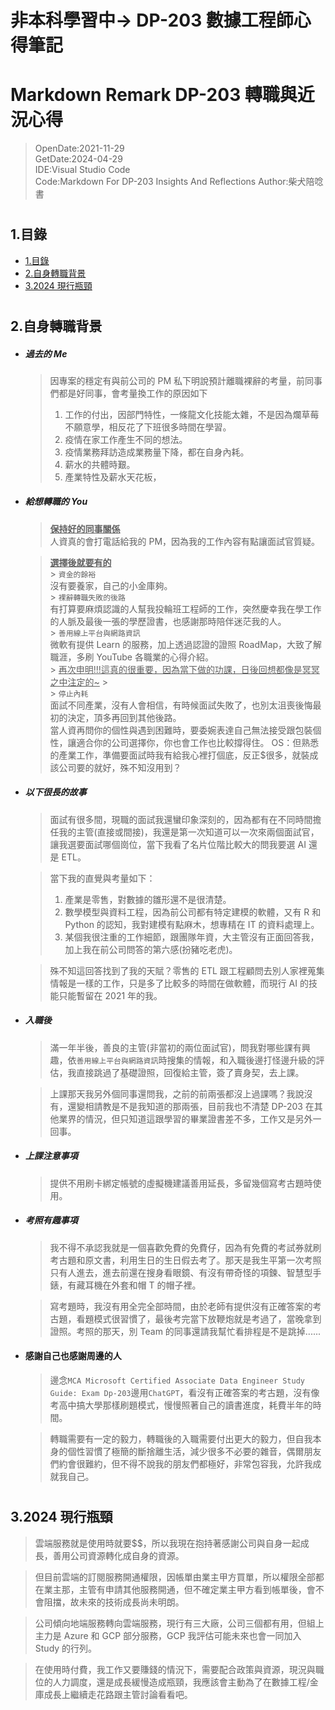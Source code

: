 <!-- markdown重點筆記 -->

# 非本科學習中-> DP-203 數據工程師心得筆記

# Markdown Remark DP-203 轉職與近況心得

> OpenDate:2021-11-29 <br>
> GetDate:2024-04-29  
> IDE:Visual Studio Code  
> Code:Markdown For DP-203 Insights And Reflections
> Author:柴犬陪唸書

# <h2 id="1">1.目錄</h2>

- [1.目錄](#1)
- [2.自身轉職背景](#2)
- [3.2024 現行瓶頸](#3)

# <h2 id="2">2.自身轉職背景</h2>

- ##### 過去的 Me

  > 因專案的穩定有與前公司的 PM 私下明說預計離職裸辭的考量，前同事們都是好同事，會考量換工作的原因如下
  >
  > 1. 工作的付出，因部門特性，一條龍文化技能太雜，不是因為爛草莓不願意學，相反花了下班很多時間在學習。
  > 2. 疫情在家工作產生不同的想法。
  > 3. 疫情業務拜訪造成業務量下降，都在自身內耗。
  > 4. 薪水的共體時艱。
  > 5. 產業特性及薪水天花板，

- ##### 給想轉職的 You

  > **<u>保持好的同事關係</u>**<br>
  > 人資真的會打電話給我的 PM，因為我的工作內容有點讓面試官質疑。

  > **<u>選擇後就要有的</u>**<br> > `資金的餘裕`<br>
  > 沒有要養家，自己的小金庫夠。<br> > `裸辭轉職失敗的後路`<br>
  > 有打算要麻煩認識的人幫我投輪班工程師的工作，突然慶幸我在學工作的人脈及最後一張的學歷證書，也感謝那時陪伴迷茫我的人。<br> > `善用線上平台與網路資訊`<br>
  > 微軟有提供 Learn 的服務，加上透過認證的證照 RoadMap，大致了解職涯，多刷 YouTube 各職業的心得介紹。<br> > <u>再次申明!!!這真的很重要，因為當下做的功課，日後回想都像是冥冥之中注定的~</u> > <br> > `停止內耗`<br>
  > 面試不同產業，沒有人會相信，有時候面試失敗了，也別太沮喪後悔最初的決定，頂多再回到其他後路。<br>
  > 當人資再問你的個性與遇到困難時，要委婉表達自己無法接受跟包裝個性，讓適合你的公司選擇你，你也會工作也比較撐得住。
  > OS：但熟悉的產業工作，準備要面試時我有給我心裡打個底，反正$很多，就裝成該公司要的就好，殊不知沒用到？
  > <br>

- ##### 以下很長的故事

  > 面試有很多間，現職的面試我還蠻印象深刻的，因為都有在不同時間擔任我的主管(直接或間接)，我還是第一次知道可以一次來兩個面試官，讓我選要面試哪個崗位，當下我看了名片位階比較大的問我要選 AI 還是 ETL。

  > 當下我的直覺與考量如下：
  >
  > 1.  產業是零售，對數據的雛形還不是很清楚。
  > 2.  數學模型與資料工程，因為前公司都有特定建模的軟體，又有 R 和 Python 的認知，我對建模有點麻木，想專精在 IT 的資料處理上。
  > 3.  某個我很注重的工作細節，跟團隊年資，大主管沒有正面回答我，加上我在前公司問答的第六感(扮豬吃老虎)。

  > 殊不知這回答找到了我的天賦？零售的 ETL 跟工程顧問去別人家裡蒐集情報是一樣的工作，只是多了比較多的時間在做軟體，而現行 AI 的技能只能暫留在 2021 年的我。

- ##### 入職後

  > 滿一年半後，善良的主管(非當初的兩位面試官)，問我對哪些課有興趣，依`善用線上平台與網路資訊`時搜集的情報，和入職後邊打怪邊升級的評估，我直接跳過了基礎證照，回復給主管，簽了賣身契，去上課。

  > 上課那天我另外個同事還問我，之前的前兩張都沒上過課嗎？我說沒有，還變相請教是不是我知道的那兩張，目前我也不清楚 DP-203 在其他業界的情況，但只知道這跟學習的畢業證書差不多，工作又是另外一回事。

- ##### 上課注意事項

  > 提供不用刷卡綁定帳號的虛擬機建議善用延長，多留幾個寫考古題時使用。

- ##### 考照有趣事項

  > 我不得不承認我就是一個喜歡免費的免費仔，因為有免費的考試券就刷考古題和原文書，利用生日的生日假去考了。那天是我生平第一次考照只有人進去，進去前還在搜身看眼鏡、有沒有帶奇怪的項鍊、智慧型手錶，有藏耳機在外套和帽 T 的帽子裡。

  > 寫考題時，我沒有用全完全部時間，由於老師有提供沒有正確答案的考古題，看題模式很習慣了，最後考完當下放鞭炮就是考過了，當晚拿到證照。考照的那天，別 Team 的同事還請我幫忙看排程是不是跳掉......

- #### 感謝自己也感謝周邊的人

  > 邊念`MCA Microsoft Certified Associate Data Engineer Study Guide: Exam Dp-203`邊用`ChatGPT`，看沒有正確答案的考古題，沒有像考高中搞大學那樣刷題模式，慢慢照著自己的讀書進度，耗費半年的時間。

  > 轉職需要有一定的毅力，轉職後的入職需要付出更大的毅力，但自我本身的個性習慣了極簡的斷捨離生活，減少很多不必要的雜音，偶爾朋友們約會很難約，但不得不說我的朋友們都極好，非常包容我，允許我成就我自己。

# <h2 id="3">3.2024 現行瓶頸</h2>

> 雲端服務就是使用時就要$$，所以我現在抱持著感謝公司與自身一起成長，善用公司資源轉化成自身的資源。

> 但目前雲端的訂閱服務開通權限，因帳單由業主甲方買單，所以權限全部都在業主那，主管有申請其他服務開通，但不確定業主甲方看到帳單後，會不會阻擋，故未來的技術成長尚未明朗。

> 公司傾向地端服務轉向雲端服務，現行有三大廠，公司三個都有用，但組上主力是 Azure 和 GCP 部分服務，GCP 我評估可能未來也會一同加入 Study 的行列。

> 在使用時付費，我工作又要賺錢的情況下，需要配合政策與資源，現況與職位的人力調度，還是成長緩慢造成瓶頸，我應該會主動為了在數據工程/金庫成長上繼續走花路跟主管討論看看吧。
